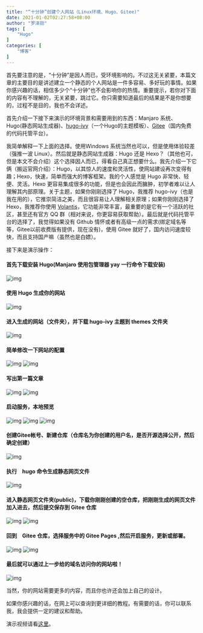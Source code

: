 ```yaml
---
title: "“十分钟”创建个人网站（Linux环境、Hugo、Gitee)"
date: 2021-01-02T02:27:58+08:00
author: "罗泽勋"
tags: [
    "Hugo"
]
categories: [
    "博客"
]
---
```



首先要注意的是，“十分钟”是因人而已，受环境影响的。不过这无关紧要，本篇文章的主要目的是讲述建立一个静态的个人网站是一件多容易、多好玩的事情。如果你感兴趣的话，相信多少个“十分钟”也不会影响你的热情。重要提示，若你对下面的内容有不理解的，无关紧要，跳过它。你只需要知道最后的结果是不是你想要的，过程不是目的，我也不会详述。  

首先介绍一下接下来演示的环境背景和需要用到的东西：Manjaro 系统、Hugo(静态网站生成器)、[hugo-ivy](https://github.com/yihui/hugo-ivy)（一个Hugo的主题模板）、[Gitee](https://gitee.com)（国内免费的代码托管平台）。  

我简单解释一下上面的选择。使用Windows 系统当然也可以，但是使用体验较差（强推一波 Linux）。然后就是静态网站生成器：Hugo 还是 Hexo？（其他也可，但是本文不会介绍）这个选择因人而已，得看自己真正想要什么。我先介绍一下它俩（搬运官网介绍）：Hugo，以其惊人的速度和灵活性，使网站建设再次变得有趣；Hexo，快速，简单而强大的博客框架。我的个人感觉是 Hugo 非常快、轻便、灵活。Hexo 更容易集成很多的功能，但是也会因此而臃肿，初学者难以让人理解其内部原理。关于主题，如果你刚刚选择了 Hugo，我推荐 hugo-ivy（也是我在用的），它推崇简洁之美，而且很容易让人理解相关原理；如果你刚刚选择了 Hexo，我推荐你使用 [Volantis](https://volantis.js.org/)，它功能非常丰富，最重要的是它有一个活跃的社区，甚至还有官方 QQ 群（相对来说，你更容易获取帮助）。最后就是代码托管平台的选择了，我觉得如果没有 Github 情怀或者有高级一点的需求(绑定域名等等，Gitee以前收费版有提供，现在没有)，使用 Gitee 就好了，国内访问速度较快，而且支持国产嘛（虽然也是白嫖）。  

接下来是演示操作：

#### 首先下载安装 Hugo(Manjaro 使用包管理器 yay 一行命令下载安装)
![img](https://cdn.jsdelivr.net/gh/lzxqaq/img-mysite@master/001.png)
#### 使用 Hugo 生成你的网站
![img](https://cdn.jsdelivr.net/gh/lzxqaq/img-mysite@master/002.png)

#### 进入生成的网站（文件夹），并下载 hugo-ivy 主题到 themes 文件夹
![img](https://cdn.jsdelivr.net/gh/lzxqaq/img-mysite@master/003.png)

#### 简单修改一下网站的配置
![img](https://cdn.jsdelivr.net/gh/lzxqaq/img-mysite@master/0041.png)
![img](https://cdn.jsdelivr.net/gh/lzxqaq/img-mysite@master/0042.png)

#### 写出第一篇文章
![img](https://cdn.jsdelivr.net/gh/lzxqaq/img-mysite@master/0051.png)
![img](https://cdn.jsdelivr.net/gh/lzxqaq/img-mysite@master/0052.png)

#### 启动服务，本地预览
![img](https://cdn.jsdelivr.net/gh/lzxqaq/img-mysite@master/0061.png)
![img](https://cdn.jsdelivr.net/gh/lzxqaq/img-mysite@master/0062.png)
![img](https://cdn.jsdelivr.net/gh/lzxqaq/img-mysite@master/0063.png)

#### 创建Gitee帐号、新建仓库（仓库名为你创建的用户名，是否开源选择公开，然后确定创建）
![img](https://cdn.jsdelivr.net/gh/lzxqaq/img-mysite@master/007.png)

#### 执行　hugo 命令生成静态网页文件
![img](https://cdn.jsdelivr.net/gh/lzxqaq/img-mysite@master/008.png)

#### 进入静态网页文件夹(public)，下载你刚刚创建的空仓库，把刚刚生成的网页文件加入进去，然后提交保存到 Gitee 仓库
![img](https://cdn.jsdelivr.net/gh/lzxqaq/img-mysite@master/0091.png)
![img](https://cdn.jsdelivr.net/gh/lzxqaq/img-mysite@master/0092.png)

#### 回到　Gitee 仓库，选择服务中的 Gitee Pages ,然后开启服务，更新或部署。
![img](https://cdn.jsdelivr.net/gh/lzxqaq/img-mysite@master/0101.png)
![img](https://cdn.jsdelivr.net/gh/lzxqaq/img-mysite@master/0102.png)

#### 最后就可以通过上一步给的域名访问你的网站啦！
![img](https://cdn.jsdelivr.net/gh/lzxqaq/img-mysite@master/011.png)

当然，你的网站需要更多的内容，而且你也许还会加上自己的设计。

如果你感兴趣的话，在网上可以查询到更详细的教程。有需要的话，你可以联系我，我会提供一定的建议和帮助。
 
演示视频请看[这里](https://www.bilibili.com/video/BV1ha4y1n7Zs)。

